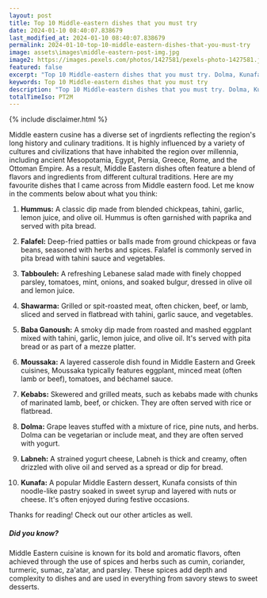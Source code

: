 ```yaml
---
layout: post
title: Top 10 Middle-eastern dishes that you must try
date: 2024-01-10 08:40:07.838679
last_modified_at: 2024-01-10 08:40:07.838679
permalink: 2024-01-10-top-10-middle-eastern-dishes-that-you-must-try
image: assets\images\middle-eastern-post-img.jpg
image2: https://images.pexels.com/photos/1427581/pexels-photo-1427581.jpeg?auto=compress&cs=tinysrgb&h=650&w=940
featured: false
excerpt: "Top 10 Middle-eastern dishes that you must try. Dolma, Kunafa, Labneh made it to my top 10 list. Click to see if your favourite dish made it to my top 10"
keywords: Top 10 Middle-eastern dishes that you must try
description: "Top 10 Middle-eastern dishes that you must try. Dolma, Kunafa, Labneh made it to my top 10 list. Click to see if your favourite dish made it to my top 10"
totalTimeIso: PT2M
---
```

{% include disclaimer.html %}

Middle eastern cusine has a diverse set of ingrdients reflecting the region's long history and culinary traditions. It is highly influenced by a variety of cultures and civilizations that have inhabited the region over millennia, including ancient Mesopotamia, Egypt, Persia, Greece, Rome, and the Ottoman Empire. As a result, Middle Eastern dishes often feature a blend of flavors and ingredients from different cultural traditions. Here are my favourite dishes that I came across from Middle eastern food. Let me know in the comments below about what you think:

1. **Hummus:**
   A classic dip made from blended chickpeas, tahini, garlic, lemon juice, and olive oil. Hummus is often garnished with paprika and served with pita bread.

2. **Falafel:**
   Deep-fried patties or balls made from ground chickpeas or fava beans, seasoned with herbs and spices. Falafel is commonly served in pita bread with tahini sauce and vegetables.

3. **Tabbouleh:**
   A refreshing Lebanese salad made with finely chopped parsley, tomatoes, mint, onions, and soaked bulgur, dressed in olive oil and lemon juice.

4. **Shawarma:**
   Grilled or spit-roasted meat, often chicken, beef, or lamb, sliced and served in flatbread with tahini, garlic sauce, and vegetables.

5. **Baba Ganoush:**
   A smoky dip made from roasted and mashed eggplant mixed with tahini, garlic, lemon juice, and olive oil. It's served with pita bread or as part of a mezze platter.

6. **Moussaka:**
   A layered casserole dish found in Middle Eastern and Greek cuisines, Moussaka typically features eggplant, minced meat (often lamb or beef), tomatoes, and béchamel sauce.

7. **Kebabs:**
   Skewered and grilled meats, such as kebabs made with chunks of marinated lamb, beef, or chicken. They are often served with rice or flatbread.

8. **Dolma:**
   Grape leaves stuffed with a mixture of rice, pine nuts, and herbs. Dolma can be vegetarian or include meat, and they are often served with yogurt.

9. **Labneh:**
   A strained yogurt cheese, Labneh is thick and creamy, often drizzled with olive oil and served as a spread or dip for bread.

10. **Kunafa:**
    A popular Middle Eastern dessert, Kunafa consists of thin noodle-like pastry soaked in sweet syrup and layered with nuts or cheese. It's often enjoyed during festive occasions.

Thanks for reading! Check out our other articles as well.


<div class="card" style="margin-bottom:1rem">
  <div class="card-body">
    <h5 class="card-title">Did you know?</h5>
    <p class="card-text">Middle Eastern cuisine is known for its bold and aromatic flavors, often achieved through the use of spices and herbs such as cumin, coriander, turmeric, sumac, za'atar, and parsley. These spices add depth and complexity to dishes and are used in everything from savory stews to sweet desserts.</p>
  </div>
</div>